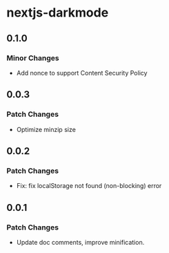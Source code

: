 # nextjs-darkmode

## 0.1.0

### Minor Changes

- Add nonce to support Content Security Policy

## 0.0.3

### Patch Changes

- Optimize minzip size

## 0.0.2

### Patch Changes

- Fix: fix localStorage not found (non-blocking) error

## 0.0.1

### Patch Changes

- Update doc comments, improve minification.
